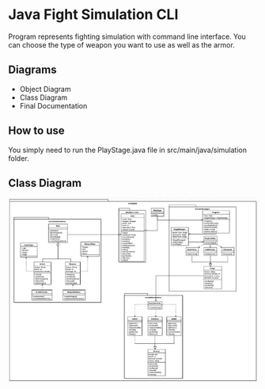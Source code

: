 # Java Fight Simulation CLI
Program represents fighting simulation with command line interface. 
You can choose the type of weapon you want to use as well as the armor.

## Diagrams
 - Object Diagram 
 - Class Diagram 
 - Final Documentation
 
## How to use
You simply need to run the PlayStage.java file in src/main/java/simulation folder.
 ## Class Diagram
 ![alt text](https://github.com/Luk4s1k/Adventure-Simulation/blob/master/Documentation/IMAGE%202021-02-01%2015:59:09.jpg)

